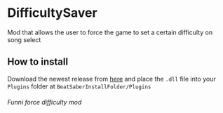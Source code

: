 # DifficultySaver
Mod that allows the user to force the game to set a certain difficulty on song select

## How to install
Download the newest release from [here](https://github.com/NuggoDEV/DifficultySaver/releases) and place the `.dll` file into your `Plugins` folder at `BeatSaberInstallFolder/Plugins`
 
###### Funni force difficulty mod
